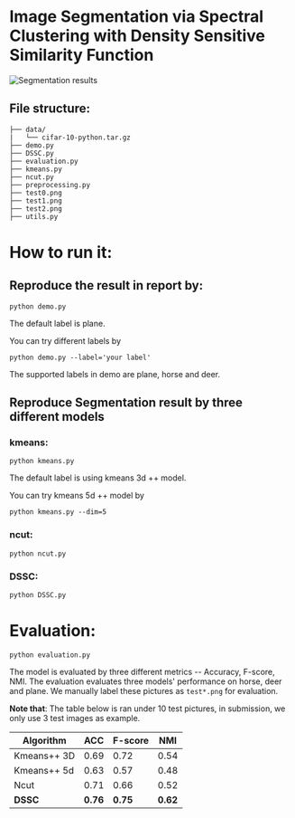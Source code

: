 # Image Segmentation via Spectral Clustering with Density Sensitive Similarity Function
![Segmentation results]([https://raw.githubusercontent.com/zaynxalic/Normalised-cut/blob/main/result.png](https://github.com/zaynxalic/Normalised-cut/blob/main/result.png))
## File structure:
```
├── data/
|   └── cifar-10-python.tar.gz
├── demo.py
├── DSSC.py
├── evaluation.py
├── kmeans.py
├── ncut.py
├── preprocessing.py
├── test0.png
├── test1.png
├── test2.png
├── utils.py
```

# How to run it:
## Reproduce the result in report by:
```
python demo.py 
```
The default label is plane.

You can try different labels by 
```
python demo.py --label='your label'
```

The supported labels in demo are plane, horse and deer.


## Reproduce Segmentation result by three different models
### kmeans:
```
python kmeans.py
```
The default label is using kmeans 3d ++ model.

You can try kmeans 5d ++ model by 
```
python kmeans.py --dim=5
```
### ncut:
```
python ncut.py
```
### DSSC:
```
python DSSC.py
```

# Evaluation:
```
python evaluation.py
```
The model is evaluated by three different metrics -- Accuracy, F-score, NMI. The evaluation evaluates three models' performance on horse, deer and plane. We manually label these pictures as ``test*.png`` for evaluation.

**Note that**: The table below is ran under 10 test pictures, in submission, we only use 3 test images as example.

Algorithm     | ACC          | F-score       | NMI
--------------| -------------|---------------|---------
Kmeans++ 3D   | 0.69         | 0.72          | 0.54
Kmeans++ 5d   | 0.63         | 0.57          | 0.48
Ncut          | 0.71         | 0.66          | 0.52
**DSSC**      | **0.76**     | **0.75**      | **0.62**
